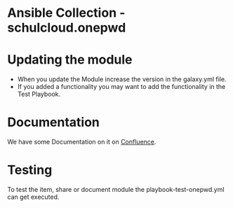 # Ansible Collection - schulcloud.onepwd

# Updating the module
- When you update the Module increase the version in the galaxy.yml file.
- If you added a functionality you may want to add the functionality in the Test Playbook. 

# Documentation


We have some Documentation on it on [Confluence](https://docs.dbildungscloud.de/display/PROD/Ansible+Action+Plugin+for+OnePassword).


# Testing

To test the item, share or document module the playbook-test-onepwd.yml can get executed. 